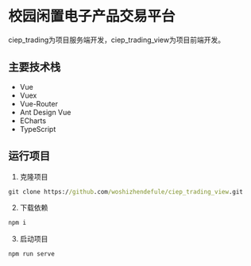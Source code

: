 # 校园闲置电子产品交易平台
ciep_trading为项目服务端开发，ciep_trading_view为项目前端开发。
## 主要技术栈
- Vue
- Vuex
- Vue-Router
- Ant Design Vue
- ECharts
- TypeScript
## 运行项目
1. 克隆项目
```cmd
git clone https://github.com/woshizhendefule/ciep_trading_view.git
```
2. 下载依赖
```cmd
npm i
```
3. 启动项目
```cmd
npm run serve
```
